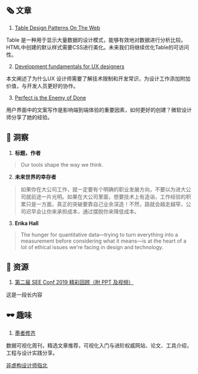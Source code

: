 ##  🗞 文章

1. [Table Design Patterns On The Web](https://www.smashingmagazine.com/2019/01/table-design-patterns-web/)

Table 是一种用于显示大量数据的设计模式，能够有效地对数据进行分析比较。HTML中创建的默认样式需要CSS进行美化。未来我们将继续优化Table的可访问性。

2. [Development fundamentals for UX designers](https://uxdesign.cc/development-fundamentals-for-ux-designers-caf759724874)

本文阐述了为什么UX 设计师需要了解技术限制和开发常识，为设计工作添加附加价值，与开发人员更好的协作。

3. [Perfect is the Enemy of Done](https://medium.com/microsoft-design/ux-writing-process-2b25f7a15344)

​	用户界面中的文案写作是影响端到端体验的重要因素，如何更好的创建？微软设计师分享了她的经验。

## 💬 洞察

1. **标题，作者**

> Our tools shape the way we think.

2. **未来世界的幸存者**

> 如果你在大公司工作，就一定要有个明确的职业发展方向，不要以为进大公司就前途一片光明。如果在大公司里面，想要技术上有造诣，工作经验的积累只是一方面，真正的突破要靠自己业余深造！不然，路就会越走越窄，公司迟早会让你来承担成本，通过摆脱你来降低成本。

3. **Erika Hall**

> The hunger for quantitative data—trying to turn everything into a measurement before considering what it means—is at the heart of a lot of ethical issues we're facing in design and technology.

## 💎 资源

1. [第二届 SEE Conf 2019 精彩回顾（附 PPT 及视频）](https://www.yuque.com/seeconf/content/kbnzac)

这是一段长内容

## 🕶 趣味

1. [墨者修齐](https://www.yuque.com/mo-college/weekly)

数据可视化周刊，精选文章推荐，可视化入门与进阶权威网站、论文、工具介绍，工程与设计实践分享。

[非虚构设计师指北](https://www.yuque.com/lynnete/design)